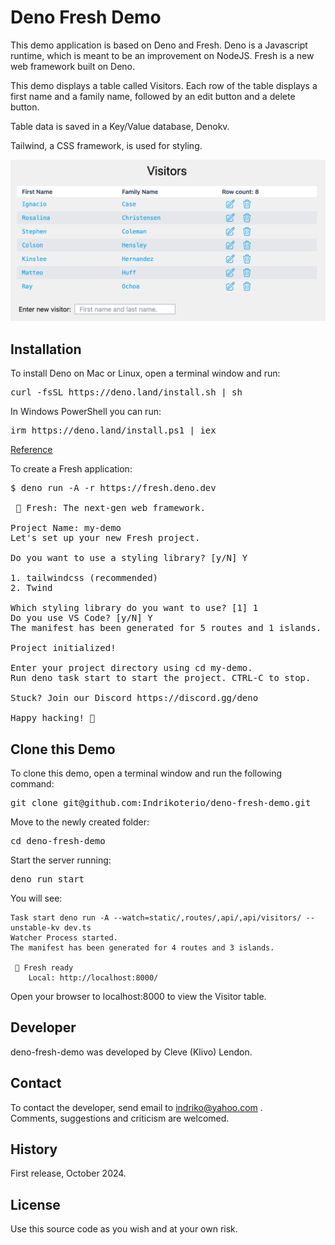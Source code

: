 # Deno Fresh Demo

This demo application is based on Deno and Fresh. Deno is a Javascript runtime, which is meant to be an improvement on NodeJS. Fresh is a new web framework built on Deno.

This demo displays a table called Visitors. Each row of the table displays a first name and a family name, followed by an edit button and a delete button.

Table data is saved in a Key/Value database, Denokv.

Tailwind, a CSS framework, is used for styling.

<img src="visitors.png">

## Installation

To install Deno on Mac or Linux, open a terminal window and run:

<pre>
curl -fsSL https://deno.land/install.sh | sh</pre>

In Windows PowerShell you can run:

<pre>
irm https://deno.land/install.ps1 | iex</pre>

[Reference](https://docs.deno.com/runtime/getting_started/installation/)

To create a Fresh application:

<pre>
$ deno run -A -r https://fresh.deno.dev 

 🍋 Fresh: The next-gen web framework. 

Project Name: my-demo
Let's set up your new Fresh project.

Do you want to use a styling library? [y/N] Y

1. tailwindcss (recommended)
2. Twind

Which styling library do you want to use? [1] 1
Do you use VS Code? [y/N] Y
The manifest has been generated for 5 routes and 1 islands.

Project initialized!

Enter your project directory using cd my-demo.
Run deno task start to start the project. CTRL-C to stop.

Stuck? Join our Discord https://discord.gg/deno 

Happy hacking! 🦕
</pre>

## Clone this Demo

To clone this demo, open a terminal window and run the following command:

<pre>
git clone git@github.com:Indrikoterio/deno-fresh-demo.git</pre>

Move to the newly created folder:

<pre>cd deno-fresh-demo</pre>

Start the server running:

<pre>deno run start</pre>

You will see:

```
Task start deno run -A --watch=static/,routes/,api/,api/visitors/ --unstable-kv dev.ts
Watcher Process started.
The manifest has been generated for 4 routes and 3 islands.

 🍋 Fresh ready 
    Local: http://localhost:8000/

```

Open your browser to localhost:8000 to view the Visitor table.

## Developer

deno-fresh-demo was developed by Cleve (Klivo) Lendon.

## Contact

To contact the developer, send email to indriko@yahoo.com .<br>
Comments, suggestions and criticism are welcomed.

## History

First release, October 2024.

## License

Use this source code as you wish and at your own risk.


